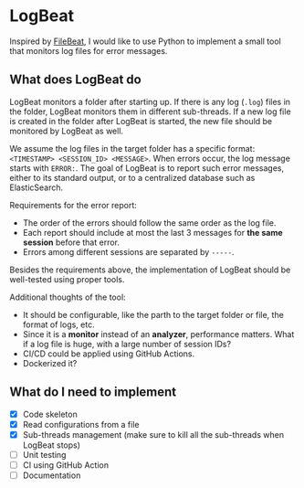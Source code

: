 # LogBeat

Inspired by [FileBeat](https://www.elastic.co/beats/filebeat), I would like to use Python to implement a small tool that monitors log files for error messages.

## What does LogBeat do

LogBeat monitors a folder after starting up. If there is any log (`.log`) files in the folder, LogBeat monitors them in different sub-threads. If a new log file is created in the folder after LogBeat is started, the new file should be monitored by LogBeat as well.

We assume the log files in the target folder has a specific format: `<TIMESTAMP> <SESSION_ID> <MESSAGE>`. When errors occur, the log message starts with `ERROR:`. The goal of LogBeat is to report such error messages, either to its standard output, or to a centralized database such as ElasticSearch.

Requirements for the error report:

- The order of the errors should follow the same order as the log file.
- Each report should include at most the last 3 messages for **the same session** before that error.
- Errors among different sessions are separated by `-----`.

Besides the requirements above, the implementation of LogBeat should be well-tested using proper tools.

Additional thoughts of the tool:

- It should be configurable, like the parth to the target folder or file, the format of logs, etc.
- Since it is a **monitor** instead of an **analyzer**, performance matters. What if a log file is huge, with a large number of session IDs?
- CI/CD could be applied using GitHub Actions.
- Dockerized it?

## What do I need to implement

- [X] Code skeleton
- [X] Read configurations from a file
- [X] Sub-threads management (make sure to kill all the sub-threads when LogBeat stops)
- [ ] Unit testing
- [ ] CI using GitHub Action
- [ ] Documentation